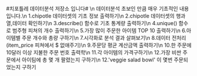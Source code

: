 #치포틀레 데이터분석 저장소 입니다#
\n
데이터분석 초보인 만큼 매우 기초적인 내용입니다.\n
1.chipotle 데이터셋의 기초 정보 출력하기\n
2.chipotle 데이터셋의 행과 열,데이터 확인하기\n 
3.describe() 함수로 기초 통계량 출력하기\n
4.unique() 함수로 범주형 피쳐의 개수 출력하기\n
5.가장 많이 주문한 아이템 TOP 10 출력하기\n
6.아이템별 주문 개수와 총량 구하기\n
7.시각화로 분석 결과 살펴보기\n
8.데이터 전처리(item_price 피쳐에서 $ 없애주기)\n
9.주문당 평균 계산금액 출력하기\n
10.한 주문에 10달러 이상 지불한 주문 번호 출력학\n
11.각 아이템의 가격구하기\n
12.가장 비싼 주문에서 아이팀에 총 몇 개 팔렸는지 구하기\n
12.'veggie salad bowl' 이 몇번 주문되었는지 구하기
